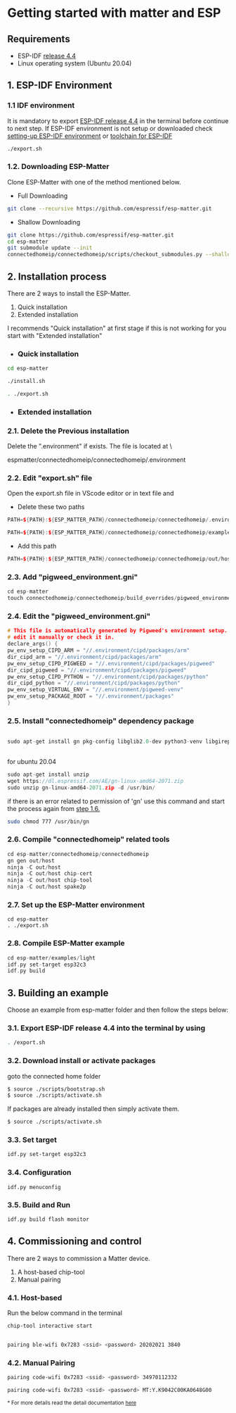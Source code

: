 # **Getting started with matter and ESP**

## Requirements 

- ESP-IDF [release 4.4](https://github.com/espressif/esp-idf/tree/release/v4.4)
- Linux operating system (Ubuntu 20.04)

## 1. ESP-IDF Environment 

### 1.1 IDF environment  
It is mandatory to export [ESP-IDF release 4.4](https://github.com/espressif/esp-idf/tree/release/v4.4) in the terminal before continue to next step. If ESP-IDF environment is not setup or downloaded check [setting-up ESP-IDF environment](https://www.youtube.com/watch?v=byVPAfodTyY) or [toolchain for ESP-IDF](https://blog.espressif.com/esp-idf-development-tools-guide-part-i-89af441585b) 

```bash 
./export.sh

```
### 1.2. Downloading ESP-Matter  
Clone ESP-Matter with one of the method mentioned below. 

- Full Downloading  
```bash 
git clone --recursive https://github.com/espressif/esp-matter.git

```
- Shallow Downloading 

```bash 
git clone https://github.com/espressif/esp-matter.git
cd esp-matter
git submodule update --init
connectedhomeip/connectedhomeip/scripts/checkout_submodules.py --shallow --platform esp32

```

## 2. Installation process
There are 2 ways to install the ESP-Matter.
1. Quick installation 
2. Extended installation 

I recommends "Quick installation" at first stage if this is not working for you start with "Extended installation"

- ### Quick installation

```bash
cd esp-matter

./install.sh

. ./export.sh

```

- ### Extended installation 

### 2.1. Delete the Previous installation 

Delete the ".environment" if exists. The file is located at \

espmatter/connectedhomeip/connectedhomeip/.environment


### 2.2. Edit "export.sh" file 

Open the export.sh file in VScode editor or in text file and 

- Delete these two paths  

```cpp
PATH=${PATH}:${ESP_MATTER_PATH}/connectedhomeip/connectedhomeip/.environment/cipd/packages/pigweed/

PATH=${PATH}:${ESP_MATTER_PATH}/connectedhomeip/connectedhomeip/examples/chiptool/out/

```

- Add this path 


```cpp
PATH=${PATH}:${ESP_MATTER_PATH}/connectedhomeip/connectedhomeip/out/host/

```

### 2.3. Add "pigweed_environment.gni"

```cpp
cd esp-matter
touch connectedhomeip/connectedhomeip/build_overrides/pigweed_environment.gni

```

### 2.4. Edit the "pigweed_environment.gni" 


```cpp
# This file is automatically generated by Pigweed's environment setup. Do not
# edit it manually or check it in.
declare_args() {
pw_env_setup_CIPD_ARM = "//.environment/cipd/packages/arm"
dir_cipd_arm = "//.environment/cipd/packages/arm"
pw_env_setup_CIPD_PIGWEED = "//.environment/cipd/packages/pigweed"
dir_cipd_pigweed = "//.environment/cipd/packages/pigweed"
pw_env_setup_CIPD_PYTHON = "//.environment/cipd/packages/python"
dir_cipd_python = "//.environment/cipd/packages/python"
pw_env_setup_VIRTUAL_ENV = "//.environment/pigweed-venv"
pw_env_setup_PACKAGE_ROOT = "//.environment/packages"
}

```


### 2.5. Install "connectedhomeip" dependency package

```cpp

sudo apt-get install gn pkg-config libglib2.0-dev python3-venv libgirepository1.0-1 libdbus-1-dev
 
```
for ubuntu 20.04 

```c
sudo apt-get install unzip
wget https://dl.espressif.com/AE/gn-linux-amd64-2071.zip
sudo unzip gn-linux-amd64-2071.zip -d /usr/bin/

```

if there is an error related to permission of 'gn' use this command and start the process again from [step 1.6.](#16-install-connectedhomeip-dependency-package) 

```bash 
sudo chmod 777 /usr/bin/gn

```
### 2.6. Compile "connectedhomeip" related tools

```cpp
cd esp-matter/connectedhomeip/connectedhomeip
gn gen out/host
ninja -C out/host
ninja -C out/host chip-cert
ninja -C out/host chip-tool
ninja -C out/host spake2p

```
### 2.7. Set up the ESP-Matter environment

```
cd esp-matter
. ./export.sh

```

### 2.8. Compile ESP-Matter example

```cpp
cd esp-matter/examples/light
idf.py set-target esp32c3
idf.py build

```

## 3. Building an example 
Choose an example from esp-matter folder and then follow the steps below: 

### 3.1. Export ESP-IDF release 4.4 into the terminal by using 

```bash
. /export.sh

```
### 3.2. Download install or activate packages 

goto the connected home folder

```bash 
$ source ./scripts/bootstrap.sh
$ source ./scripts/activate.sh

```

If packages are already installed then simply activate them.

```bash 
$ source ./scripts/activate.sh

```
### 3.3. Set target 

```bash
idf.py set-target esp32c3

```
### 3.4. Configuration 

```
idf.py menuconfig 

```

### 3.5. Build and Run

```bash 
idf.py build flash monitor

```

## 4. Commissioning and control 

There are 2 ways to commission a Matter device. 

1. A host-based chip-tool 
2. Manual pairing


### 4.1. Host-based 

Run the below command in the terminal 

```bash 
chip-tool interactive start

```
```bash 

pairing ble-wifi 0x7283 <ssid> <password> 20202021 3840

```

### 4.2. Manual Pairing 
```bash
pairing code-wifi 0x7283 <ssid> <password> 34970112332

```

```bash 
pairing code-wifi 0x7283 <ssid> <password> MT:Y.K9042C00KA0648G00

```

<sub> * For more details read the detail documentation [here](https://docs.espressif.com/projects/esp-matter/en/main/esp32/developing.html#commissioning-and-control)


